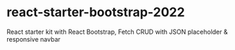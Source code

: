 # react-starter-bootstrap-2022
React starter kit with React Bootstrap, Fetch CRUD with JSON placeholder &amp; responsive navbar
